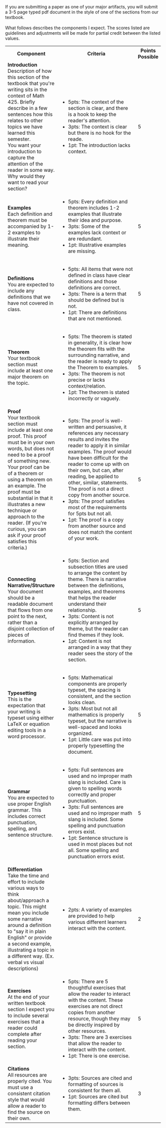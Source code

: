 <div id="uws-droplets-page">
If you are submitting a paper as one of your major artifacts, you will submit a 3-5 page typed pdf document in the style of one of the sections from our textbook.
<br><br>
What follows describes the components I expect. The scores listed are guidelines and adjustments will be made for partial credit between the listed values.

<table class="bordered">
<tr>
  <th style="width:30%"> Component </th>
  <th style="width:60%"> Criteria </th>
  <th style="width:10%"> Points Possible </th>
</tr>
<tr>
  <td>
    <b>Introduction</b>
    <br>Description of how this section of the textbook that you're writing sits in the context of Math 425. Briefly describe in a few sentences how this relates to other topics we have learned this semester.
    <br>
    You want your introduction to capture the attention of the reader in some way. Why would they want to read your section?
  </td>
  <td>
    <ul>
      <li>5pts: The context of the section is clear, and there is a hook to keep the reader's attention.</li>
      <li>3pts: The context is clear but there is no hook for the reade.</li>
      <li>1pt: The introduction lacks context.</li>
    </ul>
  </td>
  <td>5</td>
</tr>

<tr>
  <td>
    <b>Examples</b>
    <br>
    Each definition and theorem must be accompanied by 1-2 examples to illustrate their meaning.
  </td>
  <td>
    <ul>
      <li>5pts: Every definition and theorem includes 1-2 examples that illustrate their idea and purpose.</li>
      <li>3pts: Some of the examples lack context or are redundant.</li>
      <li>1pt: Illustrative examples are missing.</li>
    </ul>
  </td>
  <td>5</td>
</tr>

<tr>
  <td>
    <b>Definitions</b>
    <br>
    You are expected to include any definitions that we have not covered in class. 
  </td>
  <td>
    <ul>
      <li>5pts: All items that were not defined in class have clear definitions and those definitions are correct.</li>
      <li>3pts: There is a term that should be defined but is not.</li>
      <li>1pt: There are definitions that are not mentioned.</li>
    </ul>
  </td>
  <td>5</td>
</tr>

<tr>
  <td>
    <b>Theorem</b>
    <br>
    Your textbook section must include at least one major theorem on the topic.
  </td>
  <td>
    <ul>
      <li>5pts: The theorem is stated in generality, it is clear how the theorem fits with the surrounding narrative, and the reader is ready to apply the Theorem to examples.</li>
      <li>3pts: The theorem is not precise or lacks context/relation.</li>
      <li>1pt: The theorem is stated incorrectly or vaguely.</li>
    </ul>
  </td>
  <td>5</td>
</tr>

<tr>
  <td>
    <b>Proof</b>
    <br>
    Your textbook section must include at least one proof. This proof must be in your own words, but does not need to be a proof of something new. Your proof can be of a theorem or using a theorem on an example. The proof must be substantial in that it illustrates a new technique or approach to the reader. (If you're curious, you can ask if your proof satisfies this criteria.)
  </td>
  <td>
    <ul>
      <li>5pts: The proof is well-written and persuasive, it references any necessary results and invites the reader to apply it in similar examples. The proof would have been difficult for the reader to come up with on their own, but can, after reading, be applied to other, similar, statements. The proof is not a direct copy from another source.</li>
      <li>3pts: The proof satisfies most of the requirements for 5pts but not all.</li>
      <li>1pt: The proof is a copy from another source and does not match the content of your work.</li>
    </ul>
  </td>
  <td>5</td>
</tr>

<tr>
  <td>
    <b>Connecting Narrative/Structure</b>
    <br>
    Your document should be a readable document that flows from one point to the next, rather than a disjoint collection of pieces of information.
  </td>
  <td>
    <ul>
      <li>5pts: Section and subsection titles are used to arrange the content by theme. There is narrative between the definitions, examples, and theorems that helps the reader understand their relationship.</li>
      <li>3pts: Content is not explicitly arranged by theme,  but the reader can find themes if they look.</li>
      <li>1pt: Content is not arranged in a way that they reader sees the story of the section.</li>
    </ul>
  </td>
  <td>5</td>
</tr>


<tr>
  <td>
    <b>Typesetting</b>
    <br>
    This is the expectation that your writing is typeset using either LaTeX or equation editing tools in a word processor.
  </td>
  <td>
    <ul>
      <li>5pts: Mathematical components are properly typeset, the spacing is consistent, and the section looks clean.</li>
      <li>3pts: Most but not all mathematics is properly typeset, but the narrative is well-spaced and looks organized.</li>
      <li>1pt: Little care was put into properly typesetting the document.</li>
    </ul>
  </td>
  <td>5</td>
</tr>

<tr>
  <td>
    <b>Grammar</b>
    <br>
    You are expected to use proper English grammar. This includes correct punctuation, spelling, and sentence structure.
  </td>
  <td>
    <ul>
      <li>5pts: Full sentences are used and no improper math slang is included. Care is given to spelling words correctly and proper punctuation.</li>
      <li>3pts: Full sentences are used and no improper math slang is included. Some spelling and punctuation errors exist.</li>
      <li>1pt: Sentence structure is used in most places but not all. Some spelling and punctuation errors exist.</li>
    </ul>
  </td>
  <td>5</td>
</tr>

<tr>
  <td>
    <b>Differentiation</b>
    <br>
    Take the time and effort to include various ways to think about/approach a topic.  This might mean you include some narrative around a definition to "say it in plain English" or provide a second example, illustrating a topic in a different way.  (Ex. verbal vs visual descriptions)
  </td>
  <td>
    <ul>
      <li>2pts: A variety of examples are provided to help various different learners interact with the content.</li>
    </ul>
  </td>
  <td>2</td>
</tr>

<tr>
  <td>
    <b>Exercises</b>
    <br>
    At the end of your written textbook section I expect you to include several exercises that a reader could complete after reading your section.
  </td>
  <td>
    <ul>
      <li>5pts: There are 5 thoughtful exercises that allow the reader to interact with the content. These exercises are not direct copies from another resource, though they may be directly inspired by other resources.
      </li>
      <li>3pts: There are 3 exercises that allow the reader to interact with the content.</li>
      <li>1pt: There is one exercise.</li>
    </ul>
  </td>
  <td>5</td>
</tr>

<tr>
  <td>
    <b>Citations</b>
    <br>
    All resources are properly cited. You must use a consistent citation style that would allow a reader to find the source on their own.
  </td>
  <td>
    <ul>
      <li>3pts: Sources are cited and formatting of sources is consistent for them all.</li>
      <li>1pt: Sources are cited but formatting differs between them.</li>
    </ul>
  </td>
  <td>3</td>
</tr>

</table>
</div>